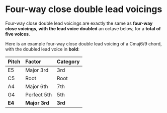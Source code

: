 # Four-way close double lead voicings

Four-way close double lead voicings are exactly the same as **four-way close voicings, with the lead voice doubled** an octave below, for a **total of five voices**.

Here is an example four-way close double lead voicing of a Cmaj6/9 chord, with the doubled lead voice in **bold**:

| Pitch | Factor | Category |
| :--- | :--- | :--- |
| E5 | Major 3rd | 3rd |
| C5 | Root | Root |
| A4 | Major 6th | 7th |
| G4 | Perfect 5th | 5th |
| **E4** | **Major 3rd** | **3rd** |






